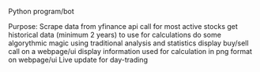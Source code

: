Python program/bot

Purpose:
Scrape data from yfinance api
call for most active stocks
get historical data (minimum 2 years) to use for calculations
do some algorythmic magic using traditional analysis and statistics 
display buy/sell call on a webpage/ui 
display information used for calculation in png format on webpage/ui
Live update for day-trading
